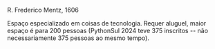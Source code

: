 R. Frederico Mentz, 1606

Espaço especializado em coisas de tecnologia. Requer aluguel, maior espaço é para 200 pessoas (PythonSul 2024 teve 375 inscritos -- não necessariamente 375 pessoas ao mesmo tempo).